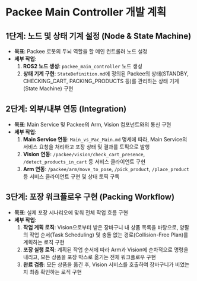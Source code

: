 # Packee Main Controller 개발 계획

## 1단계: 노드 및 상태 기계 설정 (Node & State Machine)
- **목표**: Packee 로봇의 두뇌 역할을 할 메인 컨트롤러 노드 설정
- **세부 작업**:
  1. **ROS2 노드 생성**: `packee_main_controller` 노드 생성
  2. **상태 기계 구현**: `StateDefinition.md`에 정의된 Packee의 상태(STANDBY, CHECKING_CART, PACKING_PRODUCTS 등)를 관리하는 상태 기계(State Machine) 구현

## 2단계: 외부/내부 연동 (Integration)
- **목표**: Main Service 및 Packee의 Arm, Vision 컴포넌트와의 통신 구현
- **세부 작업**:
  1. **Main Service 연동**: `Main_vs_Pac_Main.md` 명세에 따라, Main Service의 서비스 요청을 처리하고 포장 상태 및 결과를 토픽으로 발행
  2. **Vision 연동**: `/packee/vision/check_cart_presence`, `/detect_products_in_cart` 등 서비스 클라이언트 구현
  3. **Arm 연동**: `/packee/arm/move_to_pose`, `/pick_product`, `/place_product` 등 서비스 클라이언트 구현 및 상태 토픽 구독

## 3단계: 포장 워크플로우 구현 (Packing Workflow)
- **목표**: 실제 포장 시나리오에 맞춰 전체 작업 흐름 구현
- **세부 작업**:
  1. **작업 계획 로직**: Vision으로부터 받은 장바구니 내 상품 목록을 바탕으로, 양팔의 작업 순서(Task Scheduling) 및 충돌 없는 경로(Collision-Free Plan)를 계획하는 로직 구현
  2. **포장 실행 로직**: 계획된 작업 순서에 따라 Arm과 Vision에 순차적으로 명령을 내리고, 모든 상품을 포장 박스로 옮기는 전체 워크플로우 구현
  3. **완료 검증**: 모든 상품을 옮긴 후, Vision 서비스를 호출하여 장바구니가 비었는지 최종 확인하는 로직 구현
